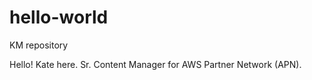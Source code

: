 # hello-world
KM repository 

Hello! Kate here. Sr. Content Manager for AWS Partner Network (APN). 
